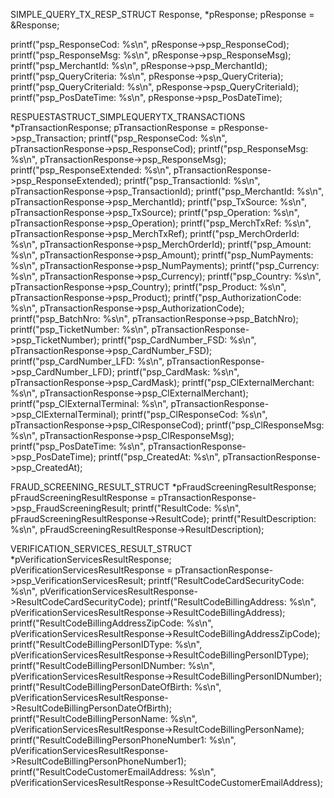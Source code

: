 SIMPLE_QUERY_TX_RESP_STRUCT Response, *pResponse;
pResponse = &Response;

printf("psp_ResponseCod: %s\n", pResponse->psp_ResponseCod);
printf("psp_ResponseMsg: %s\n", pResponse->psp_ResponseMsg);
printf("psp_MerchantId: %s\n", pResponse->psp_MerchantId);
printf("psp_QueryCriteria: %s\n", pResponse->psp_QueryCriteria);
printf("psp_QueryCriteriaId: %s\n", pResponse->psp_QueryCriteriaId);
printf("psp_PosDateTime: %s\n", pResponse->psp_PosDateTime);

RESPUESTASTRUCT_SIMPLEQUERYTX_TRANSACTIONS *pTransactionResponse;
pTransactionResponse = pResponse->psp_Transaction;
printf("psp_ResponseCod: %s\n", pTransactionResponse->psp_ResponseCod);
printf("psp_ResponseMsg: %s\n", pTransactionResponse->psp_ResponseMsg);
printf("psp_ResponseExtended: %s\n", pTransactionResponse->psp_ResponseExtended);
printf("psp_TransactionId: %s\n", pTransactionResponse->psp_TransactionId);
printf("psp_MerchantId: %s\n", pTransactionResponse->psp_MerchantId);
printf("psp_TxSource: %s\n", pTransactionResponse->psp_TxSource);
printf("psp_Operation: %s\n", pTransactionResponse->psp_Operation);
printf("psp_MerchTxRef: %s\n", pTransactionResponse->psp_MerchTxRef);
printf("psp_MerchOrderId: %s\n", pTransactionResponse->psp_MerchOrderId);
printf("psp_Amount: %s\n", pTransactionResponse->psp_Amount);
printf("psp_NumPayments: %s\n", pTransactionResponse->psp_NumPayments);
printf("psp_Currency: %s\n", pTransactionResponse->psp_Currency);
printf("psp_Country: %s\n", pTransactionResponse->psp_Country);
printf("psp_Product: %s\n", pTransactionResponse->psp_Product);
printf("psp_AuthorizationCode: %s\n", pTransactionResponse->psp_AuthorizationCode);
printf("psp_BatchNro: %s\n", pTransactionResponse->psp_BatchNro);
printf("psp_TicketNumber: %s\n", pTransactionResponse->psp_TicketNumber);
printf("psp_CardNumber_FSD: %s\n", pTransactionResponse->psp_CardNumber_FSD);
printf("psp_CardNumber_LFD: %s\n", pTransactionResponse->psp_CardNumber_LFD);
printf("psp_CardMask: %s\n", pTransactionResponse->psp_CardMask);
printf("psp_ClExternalMerchant: %s\n", pTransactionResponse->psp_ClExternalMerchant);
printf("psp_ClExternalTerminal: %s\n", pTransactionResponse->psp_ClExternalTerminal);
printf("psp_ClResponseCod: %s\n", pTransactionResponse->psp_ClResponseCod);
printf("psp_ClResponseMsg: %s\n", pTransactionResponse->psp_ClResponseMsg);
printf("psp_PosDateTime: %s\n", pTransactionResponse->psp_PosDateTime);
printf("psp_CreatedAt: %s\n", pTransactionResponse->psp_CreatedAt);

FRAUD_SCREENING_RESULT_STRUCT *pFraudScreeningResultResponse;
pFraudScreeningResultResponse = pTransactionResponse->psp_FraudScreeningResult;
printf("ResultCode: %s\n", pFraudScreeningResultResponse->ResultCode);
printf("ResultDescription: %s\n", pFraudScreeningResultResponse->ResultDescription);

VERIFICATION_SERVICES_RESULT_STRUCT *pVerificationServicesResultResponse;
pVerificationServicesResultResponse = pTransactionResponse->psp_VerificationServicesResult;
printf("ResultCodeCardSecurityCode: %s\n", pVerificationServicesResultResponse->ResultCodeCardSecurityCode);
printf("ResultCodeBillingAddress: %s\n", pVerificationServicesResultResponse->ResultCodeBillingAddress);
printf("ResultCodeBillingAddressZipCode: %s\n", pVerificationServicesResultResponse->ResultCodeBillingAddressZipCode);
printf("ResultCodeBillingPersonIDType: %s\n", pVerificationServicesResultResponse->ResultCodeBillingPersonIDType);
printf("ResultCodeBillingPersonIDNumber: %s\n", pVerificationServicesResultResponse->ResultCodeBillingPersonIDNumber);
printf("ResultCodeBillingPersonDateOfBirth: %s\n", pVerificationServicesResultResponse->ResultCodeBillingPersonDateOfBirth);
printf("ResultCodeBillingPersonName: %s\n", pVerificationServicesResultResponse->ResultCodeBillingPersonName);
printf("ResultCodeBillingPersonPhoneNumber1: %s\n", pVerificationServicesResultResponse->ResultCodeBillingPersonPhoneNumber1);
printf("ResultCodeCustomerEmailAddress: %s\n", pVerificationServicesResultResponse->ResultCodeCustomerEmailAddress);
